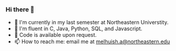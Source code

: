### Hi there 👋

- 🔭 I'm currently in my last semester at Northeastern Universtity.
- 🌱 I'm fluent in C, Java, Python, SQL, and Javascript.
- 💬 Code is available upon request.
- 📫 How to reach me: email me at melhuish.a@northeastern.edu



